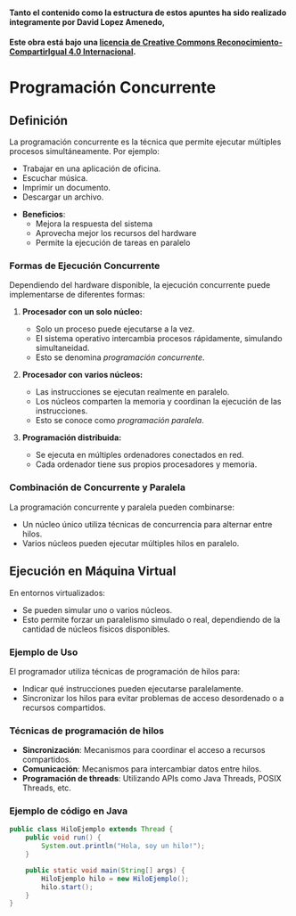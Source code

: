 #### Tanto el contenido como la estructura de estos apuntes ha sido realizado integramente por __David Lopez Amenedo__,
#### Este obra está bajo una [licencia de Creative Commons Reconocimiento-CompartirIgual 4.0 Internacional](https://creativecommons.org/licenses/by-sa/4.0/).

# Programación Concurrente

## Definición
La programación concurrente es la técnica que permite ejecutar múltiples procesos simultáneamente. Por ejemplo:
- Trabajar en una aplicación de oficina.
- Escuchar música.
- Imprimir un documento.
- Descargar un archivo.

* **Beneficios**:
    + Mejora la respuesta del sistema
    + Aprovecha mejor los recursos del hardware
    + Permite la ejecución de tareas en paralelo


### Formas de Ejecución Concurrente
Dependiendo del hardware disponible, la ejecución concurrente puede implementarse de diferentes formas:

1. **Procesador con un solo núcleo:**
   - Solo un proceso puede ejecutarse a la vez.
   - El sistema operativo intercambia procesos rápidamente, simulando simultaneidad.
   - Esto se denomina *programación concurrente*.

2. **Procesador con varios núcleos:**
   - Las instrucciones se ejecutan realmente en paralelo.
   - Los núcleos comparten la memoria y coordinan la ejecución de las instrucciones.
   - Esto se conoce como *programación paralela*.

3. **Programación distribuida:**
   - Se ejecuta en múltiples ordenadores conectados en red.
   - Cada ordenador tiene sus propios procesadores y memoria.

### Combinación de Concurrente y Paralela
La programación concurrente y paralela pueden combinarse:
- Un núcleo único utiliza técnicas de concurrencia para alternar entre hilos.
- Varios núcleos pueden ejecutar múltiples hilos en paralelo.

## Ejecución en Máquina Virtual
En entornos virtualizados:
- Se pueden simular uno o varios núcleos.
- Esto permite forzar un paralelismo simulado o real, dependiendo de la cantidad de núcleos físicos disponibles.

### Ejemplo de Uso
El programador utiliza técnicas de programación de hilos para:
- Indicar qué instrucciones pueden ejecutarse paralelamente.
- Sincronizar los hilos para evitar problemas de acceso desordenado o a recursos compartidos.

### Técnicas de programación de hilos

* **Sincronización**: Mecanismos para coordinar el acceso a recursos compartidos.
* **Comunicación**: Mecanismos para intercambiar datos entre hilos.
* **Programación de threads**: Utilizando APIs como Java Threads, POSIX Threads, etc.

### Ejemplo de código en Java
```java
public class HiloEjemplo extends Thread {
    public void run() {
        System.out.println("Hola, soy un hilo!");
    }

    public static void main(String[] args) {
        HiloEjemplo hilo = new HiloEjemplo();
        hilo.start();
    }
}